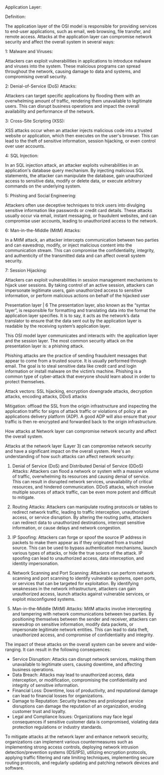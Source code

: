 Application Layer:

  Definition:
  
The application layer of the OSI model is responsible for providing services to end-user applications, such as email, web browsing, file transfer, and remote access. Attacks at the application layer can compromise network security and affect the overall system in several ways:

  1: Malware and Viruses:
  
Attackers can exploit vulnerabilities in applications to introduce malware and viruses into the system. These malicious programs can spread throughout the network, causing damage to data and systems, and compromising overall security.

  2: Denial-of-Service (DoS) Attacks:
  
Attackers can target specific applications by flooding them with an overwhelming amount of traffic, rendering them unavailable to legitimate users. This can disrupt business operations and impact the overall availability and performance of the network.
  
  3: Cross-Site Scripting (XSS):
  
XSS attacks occur when an attacker injects malicious code into a trusted website or application, which then executes on the user's browser. This can lead to the theft of sensitive information, session hijacking, or even control over user accounts.
  
  4: SQL Injection:
  
In an SQL injection attack, an attacker exploits vulnerabilities in an application's database query mechanism. By injecting malicious SQL statements, the attacker can manipulate the database, gain unauthorized access to sensitive data, modify or delete data, or execute arbitrary commands on the underlying system.
  
  5: Phishing and Social Engineering: 
  
Attackers often use deceptive techniques to trick users into divulging sensitive information like passwords or credit card details. These attacks usually occur via email, instant messaging, or fraudulent websites, and can compromise user accounts, leading to unauthorized access to the network.
  
  6: Man-in-the-Middle (MitM) Attacks:
  
In a MitM attack, an attacker intercepts communication between two parties and can eavesdrop, modify, or inject malicious content into the communication stream. This can compromise the confidentiality, integrity, and authenticity of the transmitted data and can affect overall system security.
  
  7: Session Hijacking:
  
Attackers can exploit vulnerabilities in session management mechanisms to hijack user sessions. By taking control of an active session, attackers can impersonate legitimate users, gain unauthorized access to sensitive information, or perform malicious actions on behalf of the hijacked user

Presentation layer | 6
The presentation layer, also known as the “syntax layer”, is responsible for formatting and translating data into the format the application layer specifies. It is to say, it acts as the network’s data translator to ensure that the data sent out by the application layer is readable by the receiving system’s application layer.

This OSI model layer communicates and interacts with: the application layer and the session layer.
The most common security attack on the presentation layer is: a phishing attack. 

Phishing attacks are the practice of sending fraudulent messages that appear to come from a trusted source. It is usually performed through email. The goal is to steal sensitive data like credit card and login information or install malware on the victim’s machine. Phishing is a common type of cyber-attack that everyone should learn about in order to protect themselves.

Attack vectors: SSL hijacking, encryption downgrade attacks, decryption attacks, encoding attacks, DDoS attacks


Mitigation: offload the SSL from the origin infrastructure and inspecting the application traffic for signs of attack traffic or violations of policy at an applications delivery platform (ADP). A good ADP will also ensure that your traffic is then re-encrypted and forwarded back to the origin infrastructure.

How attacks at Network layer can compromise network security and affect the overall system.

Attacks at the network layer (Layer 3) can compromise network security and have a significant impact on the overall system. Here's an understanding of how such attacks can affect network security:

1. Denial of Service (DoS) and Distributed Denial of Service (DDoS) Attacks: Attackers can flood a network or system with a massive volume of traffic, overwhelming its resources and causing denial of service. This can result in disrupted network services, unavailability of critical resources, and hindered communication. DDoS attacks, which involve multiple sources of attack traffic, can be even more potent and difficult to mitigate.

2. Routing Attacks: Attackers can manipulate routing protocols or tables to redirect network traffic, leading to traffic interception, unauthorized access, or service disruption. By altering the routing paths, attackers can redirect data to unauthorized destinations, intercept sensitive information, or cause delays and network congestion.

3. IP Spoofing: Attackers can forge or spoof the source IP address in packets to make them appear as if they originated from a trusted source. This can be used to bypass authentication mechanisms, launch various types of attacks, or hide the true source of the attack. IP spoofing can lead to unauthorized access, data interception, and identity impersonation.

4. Network Scanning and Port Scanning: Attackers can perform network scanning and port scanning to identify vulnerable systems, open ports, or services that can be targeted for exploitation. By identifying weaknesses in the network infrastructure, attackers can gain unauthorized access, launch attacks against vulnerable services, or exploit misconfigured systems.

5. Man-in-the-Middle (MitM) Attacks: MitM attacks involve intercepting and tampering with network communications between two parties. By positioning themselves between the sender and receiver, attackers can eavesdrop on sensitive information, modify data packets, or impersonate legitimate network entities. This can lead to data theft, unauthorized access, and compromise of confidentiality and integrity.

The impact of these attacks on the overall system can be severe and wide-ranging. It can result in the following consequences:

- Service Disruption: Attacks can disrupt network services, making them unavailable to legitimate users, causing downtime, and affecting business operations.
- Data Breach: Attacks may lead to unauthorized access, data interception, or modification, compromising the confidentiality and integrity of sensitive information.
- Financial Loss: Downtime, loss of productivity, and reputational damage can lead to financial losses for organizations.
- Damage to Reputation: Security breaches and prolonged service disruptions can damage the reputation of an organization, eroding customer trust and loyalty.
- Legal and Compliance Issues: Organizations may face legal consequences if sensitive customer data is compromised, violating data protection regulations or industry standards.

To mitigate attacks at the network layer and enhance network security, organizations can implement various countermeasures such as implementing strong access controls, deploying network intrusion detection/prevention systems (IDS/IPS), utilizing encryption protocols, applying traffic filtering and rate limiting techniques, implementing secure routing protocols, and regularly updating and patching network devices and software.
